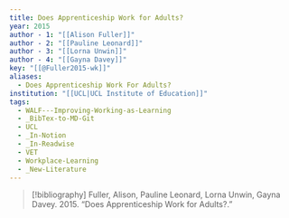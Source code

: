 ```yaml
---
title: Does Apprenticeship Work for Adults?
year: 2015
author - 1: "[[Alison Fuller]]"
author - 2: "[[Pauline Leonard]]"
author - 3: "[[Lorna Unwin]]"
author - 4: "[[Gayna Davey]]"
key: "[[@Fuller2015-wk]]"
aliases:
  - Does Apprenticeship Work For Adults?
institution: "[[UCL|UCL Institute of Education]]"
tags:
  - WALF---Improving-Working-as-Learning
  - _BibTex-to-MD-Git
  - UCL
  - _In-Notion
  - _In-Readwise
  - VET
  - Workplace-Learning
  - _New-Literature
---
```


> [!bibliography]
> Fuller, Alison, Pauline Leonard, Lorna Unwin, Gayna Davey. 2015. “Does Apprenticeship Work for Adults?.”